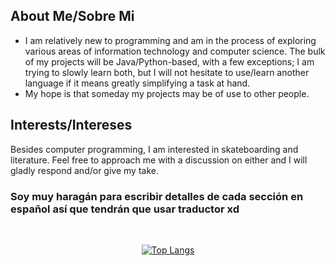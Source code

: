 ## About Me/Sobre Mi
- I am relatively new to programming and am in the process of exploring various areas of information technology and computer science. The bulk of my projects will be Java/Python-based, with a few exceptions; I am trying to slowly learn both, but I will not hesitate to use/learn another language if it means greatly simplifying a task at hand.<br>
- My hope is that someday my projects may be of use to other people.

## Interests/Intereses
Besides computer programming, I am interested in skateboarding and literature. Feel free to approach me with a discussion on either and I will gladly respond and/or give my take.

### Soy muy haragán para escribir detalles de cada sección en español así que tendrán que usar traductor xd
<br><p align="center">
[![Top Langs](https://github-readme-stats.vercel.app/api/top-langs/?username=reg1cide&layout=compact&theme=midnight-purple)](https://github.com/anuraghazra/github-readme-stats)</p>
